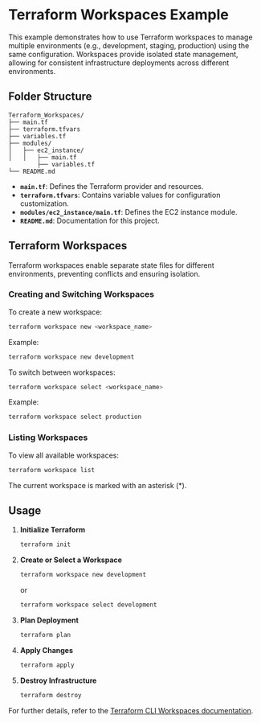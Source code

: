 # Terraform Workspaces Example

This example demonstrates how to use Terraform workspaces to manage multiple environments (e.g., development, staging, production) using the same configuration. Workspaces provide isolated state management, allowing for consistent infrastructure deployments across different environments.

## Folder Structure

```
Terraform_Workspaces/
├── main.tf
├── terraform.tfvars
├── variables.tf
├── modules/
│   ├── ec2_instance/
│   │   ├── main.tf
        ├── variables.tf
└── README.md
```

- **`main.tf`**: Defines the Terraform provider and resources.
- **`terraform.tfvars`**: Contains variable values for configuration customization.
- **`modules/ec2_instance/main.tf`**: Defines the EC2 instance module.
- **`README.md`**: Documentation for this project.

## Terraform Workspaces

Terraform workspaces enable separate state files for different environments, preventing conflicts and ensuring isolation.

### Creating and Switching Workspaces

To create a new workspace:

```bash
terraform workspace new <workspace_name>
```

Example:
```bash
terraform workspace new development
```

To switch between workspaces:
```bash
terraform workspace select <workspace_name>
```

Example:
```bash
terraform workspace select production
```

### Listing Workspaces
To view all available workspaces:
```bash
terraform workspace list
```

The current workspace is marked with an asterisk (*).

## Usage

1. **Initialize Terraform**
   ```bash
   terraform init
   ```
2. **Create or Select a Workspace**
   ```bash
   terraform workspace new development
   ```
   or
   ```bash
   terraform workspace select development
   ```
3. **Plan Deployment**
   ```bash
   terraform plan
   ```
4. **Apply Changes**
   ```bash
   terraform apply
   ```
5. **Destroy Infrastructure**
   ```bash
   terraform destroy
   ```

For further details, refer to the [Terraform CLI Workspaces documentation](https://developer.hashicorp.com/terraform/cli/workspaces).

